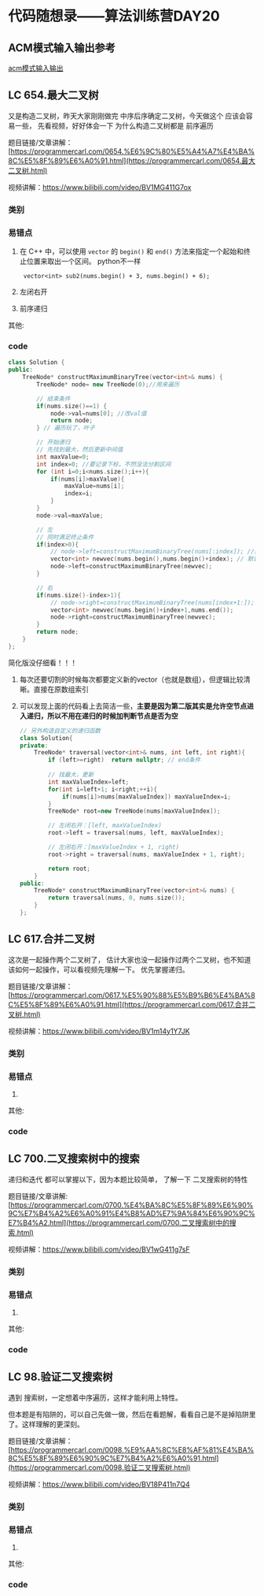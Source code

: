# 代码随想录——算法训练营DAY20
## ACM模式输入输出参考
[acm模式输入输出](https://blog.csdn.net/qq_46046431/article/details/129266738?ops_request_misc=%257B%2522request%255Fid%2522%253A%2522170488815716800197032506%2522%252C%2522scm%2522%253A%252220140713.130102334.pc%255Fall.%2522%257D&request_id=170488815716800197032506&biz_id=0&utm_medium=distribute.pc_search_result.none-task-blog-2~all~first_rank_ecpm_v1~rank_v31_ecpm-2-129266738-null-null.142%5Ev99%5Epc_search_result_base6&utm_term=acm%E6%A8%A1%E5%BC%8F%E8%AF%BB%E5%85%A5vector&spm=1018.2226.3001.4187)
## LC 654.最大二叉树 

 

又是构造二叉树，昨天大家刚刚做完 中序后序确定二叉树，今天做这个 应该会容易一些， 先看视频，好好体会一下 为什么构造二叉树都是 前序遍历 

 

题目链接/文章讲解：[https://programmercarl.com/0654.%E6%9C%80%E5%A4%A7%E4%BA%8C%E5%8F%89%E6%A0%91.html](https://programmercarl.com/0654.最大二叉树.html) 

视频讲解：https://www.bilibili.com/video/BV1MG411G7ox



### 类别



### 易错点

1. 在 C++ 中，可以使用 `vector` 的 `begin()` 和 `end()` 方法来指定一个起始和终止位置来取出一个区间。 python不一样

   ` vector<int> sub2(nums.begin() + 3, nums.begin() + 6);`

2. 左闭右开

3. 前序递归

其他:

### code

```cpp
class Solution {
public:
    TreeNode* constructMaximumBinaryTree(vector<int>& nums) {
        TreeNode* node= new TreeNode(0);//用来遍历

        // 结束条件
        if(nums.size()==1) {
            node->val=nums[0]; //改val值
            return node;
        } // 遍历玩了，叶子

        // 开始递归
        // 先找到最大，然后更新中间值
        int maxValue=0;
        int index=0; //要记录下标，不然没法分割区间
        for (int i=0;i<nums.size();i++){
            if(nums[i]>maxValue){
                maxValue=nums[i];
                index=i;
            }
        }
        node->val=maxValue;

        // 左
        // 同时满足终止条件
        if(index>0){
            // node->left=constructMaximumBinaryTree(nums[:index]); //这是python的写法！！！
            vector<int> newvec(nums.begin(),nums.begin()+index); // 默认左闭右开
            node->left=constructMaximumBinaryTree(newvec);
        }

        // 右
        if(nums.size()-index>1){
            // node->right=constructMaximumBinaryTree(nums[index+1:]);
            vector<int> newvec(nums.begin()+index+1,nums.end());
            node->right=constructMaximumBinaryTree(newvec);
        }
        return node;
    }
};


```

简化版没仔细看！！！

1. 每次还要切割的时候每次都要定义新的vector（也就是数组），但逻辑比较清晰。直接在原数组索引

2. 可以发现上面的代码看上去简洁一些，**主要是因为第二版其实是允许空节点进入递归，所以不用在递归的时候加判断节点是否为空**

   ```cpp
   // 另外构造自定义的递归函数
   class Solution{
   private:
       TreeNode* traversal(vector<int>& nums, int left, int right){
           if (left>=right)  return nullptr; // end条件
           
           // 找最大，更新
           int maxValueIndex=left;
           for(int i=left+1; i<right;++i){
               if(nums[i]>nums[maxValueIndex]) maxValueIndex=i;
           }
           TreeNode* root=new TreeNode(nums[maxValueIndex]);
   
           // 左闭右开：[left, maxValueIndex)
           root->left = traversal(nums, left, maxValueIndex);
   
           // 左闭右开：[maxValueIndex + 1, right)
           root->right = traversal(nums, maxValueIndex + 1, right);
   
           return root;
       }
   public:
       TreeNode* constructMaximumBinaryTree(vector<int>& nums) {
           return traversal(nums, 0, nums.size());
       }
   };
   ```

   



## LC 617.合并二叉树 

 

这次是一起操作两个二叉树了， 估计大家也没一起操作过两个二叉树，也不知道该如何一起操作，可以看视频先理解一下。 优先掌握递归。

 

题目链接/文章讲解：[https://programmercarl.com/0617.%E5%90%88%E5%B9%B6%E4%BA%8C%E5%8F%89%E6%A0%91.html](https://programmercarl.com/0617.合并二叉树.html) 

视频讲解：https://www.bilibili.com/video/BV1m14y1Y7JK



### 类别



### 易错点

1. 

其他:

### code



## LC 700.二叉搜索树中的搜索 

 

递归和迭代 都可以掌握以下，因为本题比较简单， 了解一下 二叉搜索树的特性

 

题目链接/文章讲解: [https://programmercarl.com/0700.%E4%BA%8C%E5%8F%89%E6%90%9C%E7%B4%A2%E6%A0%91%E4%B8%AD%E7%9A%84%E6%90%9C%E7%B4%A2.html](https://programmercarl.com/0700.二叉搜索树中的搜索.html) 

视频讲解：https://www.bilibili.com/video/BV1wG411g7sF



### 类别



### 易错点

1. 

其他:

### code



## LC 98.验证二叉搜索树 

 

遇到 搜索树，一定想着中序遍历，这样才能利用上特性。

 

但本题是有陷阱的，可以自己先做一做，然后在看题解，看看自己是不是掉陷阱里了。这样理解的更深刻。

 

题目链接/文章讲解：[https://programmercarl.com/0098.%E9%AA%8C%E8%AF%81%E4%BA%8C%E5%8F%89%E6%90%9C%E7%B4%A2%E6%A0%91.html](https://programmercarl.com/0098.验证二叉搜索树.html) 

视频讲解：https://www.bilibili.com/video/BV18P411n7Q4 



### 类别



### 易错点

1. 

其他:

### code
